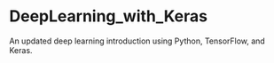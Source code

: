 # DeepLearning_with_Keras
An updated deep learning introduction using Python, TensorFlow, and Keras.
